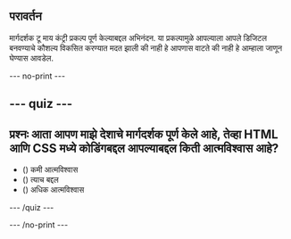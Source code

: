 ## परावर्तन

मार्गदर्शक टू माय कंट्री प्रकल्प पूर्ण केल्याबद्दल अभिनंदन. या प्रकल्पामुळे आपल्याला आपले डिजिटल बनवण्याचे कौशल्य विकसित करण्यात मदत झाली की नाही हे आपणास वाटते की नाही हे आम्हाला जाणून घेण्यास आवडेल.

\--- no-print \---

## \--- quiz \---

## प्रश्नः आता आपण माझे देशाचे मार्गदर्शक पूर्ण केले आहे, तेव्हा HTML आणि CSS मध्ये कोडिंगबद्दल आपल्याबद्दल किती आत्मविश्वास आहे?

- () कमी आत्मविश्वास
- () त्याच बद्दल
- () अधिक आत्मविश्वास

\--- /quiz \---

\--- /no-print \---
